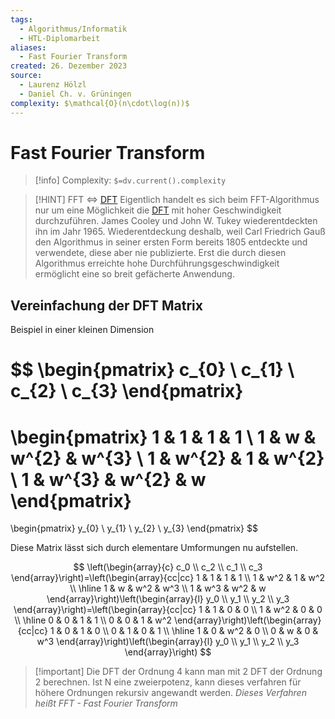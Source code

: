 ```yaml
---
tags:
  - Algorithmus/Informatik
  - HTL-Diplomarbeit
aliases:
  - Fast Fourier Transform
created: 26. Dezember 2023
source:
  - Laurenz Hölzl
  - Daniel Ch. v. Grüningen
complexity: $\mathcal{O}(n\cdot\log(n))$
---
```


# Fast Fourier Transform

> [!info] Complexity: `$=dv.current().complexity`

> [!HINT] FFT <=> [DFT](../../Systemtheorie/DFT.md)
> Eigentlich handelt es sich beim FFT-Algorithmus nur um eine Möglichkeit die [DFT](../../Systemtheorie/DFT.md) mit hoher Geschwindigkeit durchzuführen. James Cooley und John W. Tukey wiederentdeckten ihn im Jahr 1965.
> Wiederentdeckung deshalb, weil Carl Friedrich Gauß den Algorithmus in seiner ersten Form bereits 1805 entdeckte und verwendete, diese aber nie publizierte.
> Erst die durch diesen Algorithmus erreichte hohe Durchführungsgeschwindigkeit ermöglicht eine so breit gefächerte Anwendung.

## Vereinfachung der DFT Matrix

Beispiel in einer kleinen Dimension

$$
\begin{pmatrix}
c_{0} \\
c_{1} \\
c_{2} \\
c_{3}
\end{pmatrix}
=
\begin{pmatrix}
1 & 1 & 1 & 1 \\
1 & w & w^{2} & w^{3} \\
1 & w^{2} & 1 & w^{2} \\
1 & w^{3} & w^{2} & w
\end{pmatrix}
=
\begin{pmatrix}
y_{0} \\
y_{1} \\
y_{2} \\
y_{3}
\end{pmatrix}
$$

Diese Matrix lässt sich durch elementare Umformungen nu aufstellen.


$$
\left(\begin{array}{c}
c_0 \\
c_2 \\
c_1 \\
c_3
\end{array}\right)=\left(\begin{array}{cc|cc}
1 & 1 & 1 & 1 \\
1 & w^2 & 1 & w^2 \\
\hline 1 & w & w^2 & w^3 \\
1 & w^3 & w^2 & w
\end{array}\right)\left(\begin{array}{l}
y_0 \\
y_1 \\
y_2 \\
y_3
\end{array}\right)=\left(\begin{array}{cc|cc}
1 & 1 & 0 & 0 \\
1 & w^2 & 0 & 0 \\
\hline 0 & 0 & 1 & 1 \\
0 & 0 & 1 & w^2
\end{array}\right)\left(\begin{array}{cc|cc}
1 & 0 & 1 & 0 \\
0 & 1 & 0 & 1 \\
\hline 1 & 0 & w^2 & 0 \\
0 & w & 0 & w^3
\end{array}\right)\left(\begin{array}{l}
y_0 \\
y_1 \\
y_2 \\
y_3
\end{array}\right)
$$


> [!important] Die DFT der Ordnung 4 kann man mit 2 DFT der Ordnung 2 berechnen.
> Ist N eine zweierpotenz, kann dieses verfahren für höhere Ordnungen rekursiv angewandt werden.
> *Dieses Verfahren heißt FFT - Fast Fourier Transform*